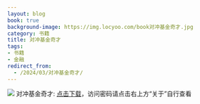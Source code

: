 ```yaml
---
layout: blog
book: true
background-image: https://img.locyoo.com/book对冲基金奇才.jpg
category: 书籍
title: 对冲基金奇才
tags:
- 书籍
- 金融
redirect_from:
  - /2024/03/对冲基金奇才/
---
```

![](https://img.locyoo.com/book对冲基金奇才.jpg)
对冲基金奇才: <a name = "ref1" href="https://url18.ctfile.com/f/50983618-1334550334-3df654?p=3619">点击下载</a>，访问密码请点击右上方“关于”自行查看
